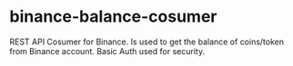 # binance-balance-cosumer
 REST API Cosumer for Binance. Is used to get the balance of coins/token from Binance account. Basic Auth used for security. 
